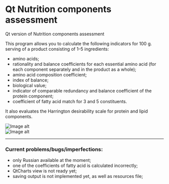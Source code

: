 # Qt Nutrition components assessment  

Qt version of Nutrition components assessment  

This program allows you to calculate the following indicators for 100 g. serving of a product consisting of 1–5 ingredients: 
- amino acids; 
- rationality and balance coefficients for each essential amino acid (for each component separately and in the product as a whole);
- amino acid composition coefficient; 
- index of balance;
- biological value; 
- indicator of comparable redundancy and balance coefficient of the protein component; 
- coefficient of fatty acid match for 3 and 5 constituents.  

It also evaluates the Harrington desirability scale for protein and lipid components.

 ![Image alt](https://github.com/vaedermakar/QtNutrition_components_assessment/raw/master/Screenshots/image1.png)  
 ![Image alt](https://github.com/vaedermakar/QtNutrition_components_assessment/raw/master/Screenshots/image2.png)
 
 ---
 ### Current problems/bugs/imperfections:  
- only Russian available at the moment;
- one of the coefficients of fatty acid is calculated incorrectly;
- QtCharts view is not ready yet;
- saving output is not implemented yet, as well as resources file;


